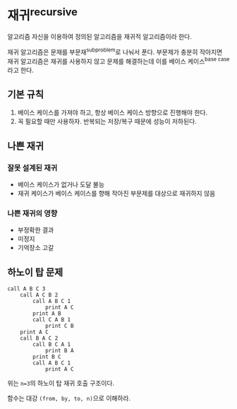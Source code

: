 # 재귀<sup>recursive</sup>
알고리즘 자신을 이용하여 정의된 알고리즘을 재귀적 알고리즘이라 한다.

재귀 알고리즘은 문재를 부문재<sup>subproblem</sup>로 나눠서 푼다. 부문제가 충분히 작아지면 재귀 알고리즘은 재귀를 사용하지 않고 문제를 해결하는데 이를 베이스 케이스<sup>base case</sup>라고 한다.

## 기본 규칙
1. 베이스 케이스를 가져야 하고, 항상 베이스 케이스 방향으로 진행해야 한다.
2. 꼭 필요할 때만 사용하자. 반복되는 저장/복구 때문에 성능이 저하된다.

## 나쁜 재귀
### 잘못 설계된 재귀
- 베이스 케이스가 없거나 도달 불능
- 재귀 케이스가 베이스 케이스를 향해 작아진 부문제를 대상으로 재귀하지 않음
### 나쁜 재귀의 영향
- 부정확한 결과
- 미정지
- 기억장소 고갈

## 하노이 탑 문제
```pseudo
call A B C 3
	call A C B 2
		call A B C 1
			print A C
		print A B
		call C A B 1
			print C B
	print A C
	call B A C 2
		call B C A 1
			print B A
		print B C
		call A B C 1
			print A C
```

위는 `n=3`의 하노이 탑 재귀 호출 구조이다.

함수는 대강 `(from, by, to, n)`으로 이해하라.